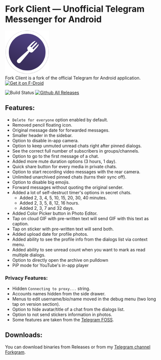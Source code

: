 # Fork Client — Unofficial Telegram Messenger for Android
![image](https://raw.githubusercontent.com/Forkgram/TelegramAndroid/58938f6bbe4159b90c38d9b94c9a70d57bedf3e0/TMessagesProj/src/main/res/drawable-xxhdpi/ic_launcher.png)  
Fork Client is a fork of the official Telegram for Android application.  
[<img src="https://f-droid.org/badge/get-it-on.png"
      alt="Get it on F-Droid"
      height="80">](https://f-droid.org/app/org.forkgram.messenger)

![Build Status](https://travis-ci.org//Forkgram/TelegramAndroid.svg?branch=dev)
[![Github All Releases](https://img.shields.io/github/downloads/Forkgram/TelegramAndroid/total.svg)](https://github.com/Forkgram/TelegramAndroid/releases)

## Features:

- `Delete for everyone` option enabled by default.
- Removed pencil floating icon.
- Original message date for forwarded messages.
- Smaller header in the sidebar.
- Option to disable in-app camera.
- Option to keep unmuted unread chats right after pinned dialogs.
- See the correct full number of subscribers in groups/channels.
- Option to go to the first message of a chat.
- Added more mute duration options (3 hours, 1 day).
- Quick share button for every media in private chats.
- Option to start recording video messages with the rear camera.
- Unlimited unarchived pinned chats (turns their sync off).
- Option to disable big emojis.
- Forward messages without quoting the original sender.
- Added a lot of self-destruct timer's options in secret chats.
  - Added 2, 3, 4, 5, 10, 15, 20, 30, 40 minutes.
  - Added 2, 3, 5, 8, 12, 16 hours.
  - Added 2, 3, 7 and 32 days.
- Added Color Picker button in Photo Editor.
- Tap on cloud GIF with pre-written text will send GIF with this text as caption.
- Tap on sticker with pre-written text will send both.
- Added upload date for profile photos.
- Added ability to see the profile info from the dialogs list via context menu.
- Added ability to see unread count when you want to mark as read multiple dialogs.
- Option to directly open the archive on pulldown
- PiP mode for YouTube's in-app player

### Privacy Features:

- Hidden `Connecting to proxy...` string.
- Accounts names hidden from the side drawer.
- Menus to edit username/bio/name moved in the debug menu (two long tap on version section).
- Option to hide avatar/title of a chat from the dialogs list.
- Option to not send stickers information in photos.
- Some features are taken from the [Telegram FOSS](https://github.com/Telegram-FOSS-Team/Telegram-FOSS).



## Downloads:
You can download binaries from Releases or from my [Telegram channel Forkgram](https://t.me/forkgram).
